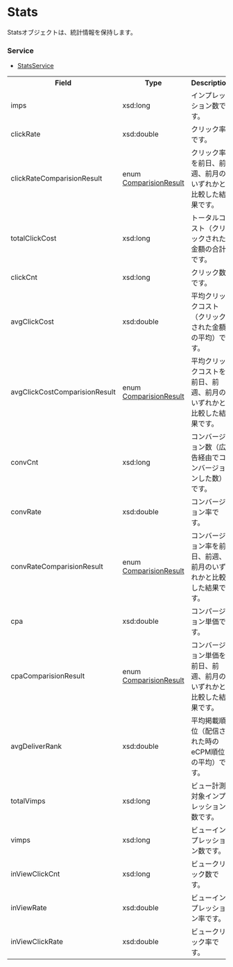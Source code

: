 # Stats
Statsオブジェクトは、統計情報を保持します。

### Service
+ [StatsService](../services/StatsService.md)
 
<table>
 <tr>
  <th>Field</th>
  <th>Type</th>
  <th>Description</th>
  <th>response</th>
  <th>get</th>
  <th>add</th>
  <th>set</th>
  <th>remove</th>
 </tr>
 <tr>
  <td>imps</td>
  <td>xsd:long</td>
  <td>インプレッション数です。</td>
  <td>yes</td>
  <td>-</td>
  <td>-</td>
  <td>-</td>
  <td>-</td>
 </tr>
 <tr>
  <td>clickRate</td>
  <td>xsd:double</td>
  <td>クリック率です。</td>
  <td>yes</td>
  <td>-</td>
  <td>-</td>
  <td>-</td>
  <td>-</td>
 </tr>
 <tr>
  <td>clickRateComparisionResult</td>
  <td>enum<br>
  <a href="./ComparisionResult.md">ComparisionResult</a></td>
  <td>クリック率を前日、前週、前月のいずれかと比較した結果です。</td>
  <td>yes</td>
  <td>-</td>
  <td>-</td>
  <td>-</td>
  <td>-</td>
 </tr>
 <tr>
  <td>totalClickCost</td>
  <td>xsd:long</td>
  <td>トータルコスト（クリックされた金額の合計）です。</td>
  <td>yes</td>
  <td>-</td>
  <td>-</td>
  <td>-</td>
  <td>-</td>
 </tr>
 <tr>
  <td>clickCnt</td>
  <td>xsd:long</td>
  <td>クリック数です。</td>
  <td>yes</td>
  <td>-</td>
  <td>-</td>
  <td>-</td>
  <td>-</td>
 </tr>
 <tr>
  <td>avgClickCost</td>
  <td>xsd:double</td>
  <td>平均クリックコスト（クリックされた金額の平均）です。</td>
  <td>yes</td>
  <td>-</td>
  <td>-</td>
  <td>-</td>
  <td>-</td>
 </tr>
 <tr>
  <td>avgClickCostComparisionResult</td>
  <td>enum<br>
  <a href="./ComparisionResult.md">ComparisionResult</a></td>
  <td>平均クリックコストを前日、前週、前月のいずれかと比較した結果です。</td>
  <td>yes</td>
  <td>-</td>
  <td>-</td>
  <td>-</td>
  <td>-</td>
 </tr>
 <tr>
  <td>convCnt</td>
  <td>xsd:long</td>
  <td>コンバージョン数（広告経由でコンバージョンした数）です。</td>
  <td>yes</td>
  <td>-</td>
  <td>-</td>
  <td>-</td>
  <td>-</td>
 </tr>
 <tr>
  <td>convRate</td>
  <td>xsd:double</td>
  <td>コンバージョン率です。</td>
  <td>yes</td>
  <td>-</td>
  <td>-</td>
  <td>-</td>
  <td>-</td>
 </tr>
 <tr>
  <td>convRateComparisionResult</td>
  <td>enum<br>
  <a href="./ComparisionResult.md">ComparisionResult</a></td>
  <td>コンバージョン率を前日、前週、前月のいずれかと比較した結果です。</td>
  <td>yes</td>
  <td>-</td>
  <td>-</td>
  <td>-</td>
  <td>-</td>
 </tr>
 <tr>
  <td>cpa</td>
  <td>xsd:double</td>
  <td>コンパージョン単価です。</td>
  <td>yes</td>
  <td>-</td>
  <td>-</td>
  <td>-</td>
  <td>-</td>
 </tr>
 <tr>
  <td>cpaComparisionResult</td>
  <td>enum<br>
  <a href="./ComparisionResult.md">ComparisionResult</a></td>
  <td>コンバージョン単価を前日、前週、前月のいずれかと比較した結果です。</td>
  <td>yes</td>
  <td>-</td>
  <td>-</td>
  <td>-</td>
  <td>-</td>
 </tr>
 <tr>
  <td>avgDeliverRank</td>
  <td>xsd:double</td>
  <td>平均掲載順位（配信された時のeCPM順位の平均）です。</td>
  <td>yes</td>
  <td>-</td>
  <td>-</td>
  <td>-</td>
  <td>-</td>
 </tr>
 <tr>
  <td>totalVimps</td>
  <td>xsd:long</td>
  <td>ビュー計測対象インプレッション数です。</td>
  <td>yes</td>
  <td>-</td>
  <td>-</td>
  <td>-</td>
  <td>-</td>
 </tr>
 <tr>
  <td>vimps</td>
  <td>xsd:long</td>
  <td>ビューインプレッション数です。</td>
  <td>yes</td>
  <td>-</td>
  <td>-</td>
  <td>-</td>
  <td>-</td>
 </tr>
 <tr>
  <td>inViewClickCnt</td>
  <td>xsd:long</td>
  <td>ビュークリック数です。</td>
  <td>yes</td>
  <td>-</td>
  <td>-</td>
  <td>-</td>
  <td>-</td>
 </tr>
 <tr>
  <td>inViewRate</td>
  <td>xsd:double</td>
  <td>ビューインプレッション率です。</td>
  <td>yes</td>
  <td>-</td>
  <td>-</td>
  <td>-</td>
  <td>-</td>
 </tr>
 <tr>
  <td>inViewClickRate</td>
  <td>xsd:double</td>
  <td>ビュークリック率です。</td>
  <td>yes</td>
  <td>-</td>
  <td>-</td>
  <td>-</td>
  <td>-</td>
 </tr>
